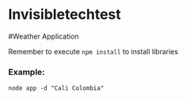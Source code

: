 # Invisibletechtest

#Weather Application


Remember to execute ```npm install``` to install libraries


### Example:
```
node app -d "Cali Colombia"
